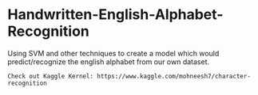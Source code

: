 # Handwritten-English-Alphabet-Recognition
Using SVM and other techniques to create a model which would predict/recognize the english alphabet from our own dataset.

    Check out Kaggle Kernel: https://www.kaggle.com/mohneesh7/character-recognition

